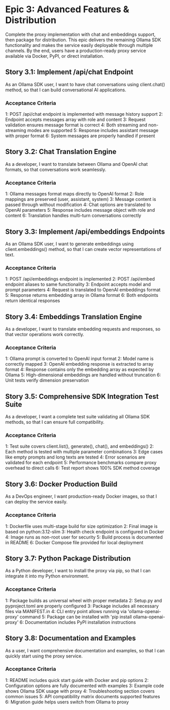 # Epic 3: Advanced Features & Distribution

Complete the proxy implementation with chat and embeddings support, then package for distribution. This epic delivers the remaining Ollama SDK functionality and makes the service easily deployable through multiple channels. By the end, users have a production-ready proxy service available via Docker, PyPI, or direct installation.

## Story 3.1: Implement /api/chat Endpoint

As an Ollama SDK user,
I want to have chat conversations using client.chat() method,
so that I can build conversational AI applications.

### Acceptance Criteria

1: POST /api/chat endpoint is implemented with message history support
2: Endpoint accepts messages array with role and content
3: Request validation ensures message format is correct
4: Both streaming and non-streaming modes are supported
5: Response includes assistant message with proper format
6: System messages are properly handled if present

## Story 3.2: Chat Translation Engine

As a developer,
I want to translate between Ollama and OpenAI chat formats,
so that conversations work seamlessly.

### Acceptance Criteria

1: Ollama messages format maps directly to OpenAI format
2: Role mappings are preserved (user, assistant, system)
3: Message content is passed through without modification
4: Chat options are translated to OpenAI parameters
5: Response includes message object with role and content
6: Translation handles multi-turn conversations correctly

## Story 3.3: Implement /api/embeddings Endpoints

As an Ollama SDK user,
I want to generate embeddings using client.embeddings() method,
so that I can create vector representations of text.

### Acceptance Criteria

1: POST /api/embeddings endpoint is implemented
2: POST /api/embed endpoint aliases to same functionality
3: Endpoint accepts model and prompt parameters
4: Request is translated to OpenAI embeddings format
5: Response returns embedding array in Ollama format
6: Both endpoints return identical responses

## Story 3.4: Embeddings Translation Engine

As a developer,
I want to translate embedding requests and responses,
so that vector operations work correctly.

### Acceptance Criteria

1: Ollama prompt is converted to OpenAI input format
2: Model name is correctly mapped
3: OpenAI embedding response is extracted to array format
4: Response contains only the embedding array as expected by Ollama
5: High-dimensional embeddings are handled without truncation
6: Unit tests verify dimension preservation

## Story 3.5: Comprehensive SDK Integration Test Suite

As a developer,
I want a complete test suite validating all Ollama SDK methods,
so that I can ensure full compatibility.

### Acceptance Criteria

1: Test suite covers client.list(), generate(), chat(), and embeddings()
2: Each method is tested with multiple parameter combinations
3: Edge cases like empty prompts and long texts are tested
4: Error scenarios are validated for each endpoint
5: Performance benchmarks compare proxy overhead to direct calls
6: Test report shows 100% SDK method coverage

## Story 3.6: Docker Production Build

As a DevOps engineer,
I want production-ready Docker images,
so that I can deploy the service easily.

### Acceptance Criteria

1: Dockerfile uses multi-stage build for size optimization
2: Final image is based on python:3.12-slim
3: Health check endpoint is configured in Docker
4: Image runs as non-root user for security
5: Build process is documented in README
6: Docker Compose file provided for local deployment

## Story 3.7: Python Package Distribution

As a Python developer,
I want to install the proxy via pip,
so that I can integrate it into my Python environment.

### Acceptance Criteria

1: Package builds as universal wheel with proper metadata
2: Setup.py and pyproject.toml are properly configured
3: Package includes all necessary files via MANIFEST.in
4: CLI entry point allows running via 'ollama-openai-proxy' command
5: Package can be installed with 'pip install ollama-openai-proxy'
6: Documentation includes PyPI installation instructions

## Story 3.8: Documentation and Examples

As a user,
I want comprehensive documentation and examples,
so that I can quickly start using the proxy service.

### Acceptance Criteria

1: README includes quick start guide with Docker and pip options
2: Configuration options are fully documented with examples
3: Example code shows Ollama SDK usage with proxy
4: Troubleshooting section covers common issues
5: API compatibility matrix documents supported features
6: Migration guide helps users switch from Ollama to proxy
